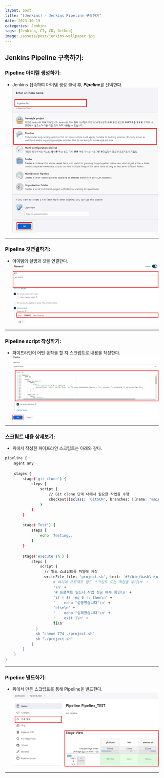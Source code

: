```yaml
---
layout: post
title: "[Jenkins] - Jenkins Pipeline 구축하기"
date: 2023-10-19
categories: Jenkins
tags: [Jenkins, CI, CD, Github]
image: /assets/post/jenkins-wallpaper.jpg
---
```


## Jenkins Pipeline 구축하기:
### Pipeline 아이템 생성하기:
- Jenkins 접속하여 아이템 생성 클릭 후, ***Pipeline***를 선택한다.
[![Pipeline 아이템 생성하기](/assets/images/Jenkins/Pipeline%20아이템%20생성하기.png)](/assets/images/Jenkins/Pipeline%20아이템%20생성하기.png)

* * *

### Pipeline 깃연결하기:
- 아이템의 설명과 깃을 연결한다.
[![Pipeline 설명과 깃연결](/assets/images/Jenkins/Pipeline%20설명과%20깃연결.png)](/assets/images/Jenkins/Pipeline%20설명과%20깃연결.png)

* * *

### Pipeline script 작성하기:

- 파이프라인이 어떤 동작을 할 지 스크립트로 내용을 작성한다.
[![Pipeline 스크립트](/assets/images/Jenkins/Pipeline%20스크립트.png)](/assets/images/Jenkins/Pipeline%20스크립트.png)

* * *

### 스크립트 내용 상세보기:
- 위에서 작성한 파이프라인 스크립트는 아래와 같다.
```bash
pipeline {
    agent any
    
    stages {
        stage('git clone') {
            steps {
                script {
                    // Git clone 단계 내에서 필요한 작업을 수행
                    checkout([$class: 'GitSCM', branches: [[name: 'main']], doGenerateSubmoduleConfigurations: false, extensions: [], submoduleCfg: [], userRemoteConfigs: [[url: '깃서버주소']]])
                }
            }
        }
        
        stage('Test') {
            steps {
                echo 'Testing..'
            }
        }
  
        stage('execute sh') {
            steps {
                script {
                  // 빌드 스크립트를 파일에 저장
                  writeFile file: 'project.sh', text: '#!/bin/bash\n\n' + 
                      # 여기에 프로젝트 빌드 스크립트 또는 작업을 추가\n' + 
                      '\n' + 
                      '# 프로젝트 빌드나 작업 성공 여부 확인\n' + 
                      'if [ $? -eq 0 ]; then\n' + 
                      '    echo "성공했습니다"\n' + 
                      'else\n' + 
                      '    echo "실패했습니다"\n' + 
                      '    exit 1\n' + 
                      fi\n'
              }
              sh "chmod 774 ./project.sh"
              sh "./project.sh"
            }
        }        
    }
}
```

* * *

### Pipeline 빌드하기:
- 위에서 만든 스크립트를 통해 Pipeline을 빌드한다.
[![Pipeline 빌드 실행과 결과](/assets/images/Jenkins/Pipeline%20빌드%20실행과%20결과.png)](/assets/images/Jenkins/Pipeline%20빌드%20실행과%20결과.png)

* * *